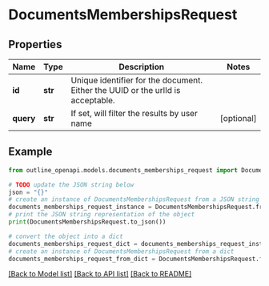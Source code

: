 # DocumentsMembershipsRequest


## Properties

Name | Type | Description | Notes
------------ | ------------- | ------------- | -------------
**id** | **str** | Unique identifier for the document. Either the UUID or the urlId is acceptable. | 
**query** | **str** | If set, will filter the results by user name | [optional] 

## Example

```python
from outline_openapi.models.documents_memberships_request import DocumentsMembershipsRequest

# TODO update the JSON string below
json = "{}"
# create an instance of DocumentsMembershipsRequest from a JSON string
documents_memberships_request_instance = DocumentsMembershipsRequest.from_json(json)
# print the JSON string representation of the object
print(DocumentsMembershipsRequest.to_json())

# convert the object into a dict
documents_memberships_request_dict = documents_memberships_request_instance.to_dict()
# create an instance of DocumentsMembershipsRequest from a dict
documents_memberships_request_from_dict = DocumentsMembershipsRequest.from_dict(documents_memberships_request_dict)
```
[[Back to Model list]](../README.md#documentation-for-models) [[Back to API list]](../README.md#documentation-for-api-endpoints) [[Back to README]](../README.md)


